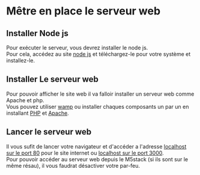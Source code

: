# Mêtre en place le serveur web

  ## Installer Node js
  Pour exécuter le serveur, vous devrez installer le node js.  
  Pour cela, accédez au site [node js](https://nodejs.org/fr/download/) et téléchargez-le pour votre système et installez-le.  

  ## Installer Le serveur web
  Pour pouvoir afficher le site web il va falloir installer un serveur web comme Apache et php.  
  Vous pouvez utiliser [wamp](https://www.wampserver.com/) ou installer chaques composants un par un en installant [PHP](https://www.php.net/downloads) et [Apache](https://httpd.apache.org/download.cgi).  

  ## Lancer le serveur web
  Il vous sufit de lancer votre navigateur et d'accéder a l'adresse [localhost sur le port 80](https://localhost/) pour le site internet ou [localhost sur le port 3000](https://localhost:3000/).  
  Pour pouvoir accéder au serveur web depuis le M5stack (si ils sont sur le même résau), il vous faudrat désactiver votre par-feu.  
